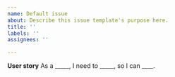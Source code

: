 ```yaml
---
name: Default issue
about: Describe this issue template's purpose here.
title: ''
labels: ''
assignees: ''

---
```


**User story**
As a _____, I need to _____, so I can ____.
